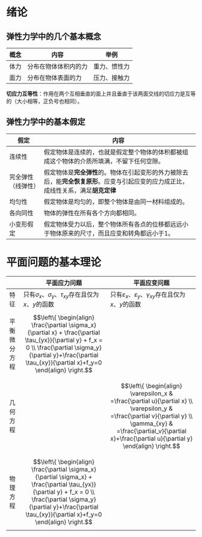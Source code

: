 # 绪论

## 弹性力学中的几个基本概念

| 概念  | 内容         | 举例     |
| --- | ---------- | ------ |
| 体力  | 分布在物体体积内的力 | 重力、惯性力 |
| 面力  | 分布在物体表面的力  | 压力、接触力 |

**切应力互等性**：作用在两个互相垂直的面上并且垂直于该两面交线的切应力是互等的（大小相等，正负号也相同）。

## 弹性力学中的基本假定


| 假定        | 内容                                                                       |
| --------- | ------------------------------------------------------------------------ |
| 连续性       | 假定物体是连续的，也就是假定整个物体的体积都被组成这个物体的介质所填满，不留下任何空隙。                             |
| 完全弹性（线弹性） | 假定物体是**完全弹性**的。物体在引起变形的外力被除去后，能**完全恢复原形**。应变与引起应变的应力成正比，成线性关系，满足**胡克定律** |
| 均匀性       | 假定物体是均匀的，即整个物体是由同一材料组成的。                                                 |
| 各向同性      | 物体的弹性在所有各个方向都相同。                                                         |
| 小变形假定     | 假定物体受力以后，整个物体所有各点的位移都远远小于物体原来的尺寸，而且应变和转角都远小于1。                           |

# 平面问题的基本理论

|        | 平面应力问题                                                                                                                                                                                                                          | 平面应变问题                                                                                                                                                                                                                       |
| ------ | ------------------------------------------------------------------------------------------------------------------------------------------------------------------------------------------------------------------------------- | ---------------------------------------------------------------------------------------------------------------------------------------------------------------------------------------------------------------------------- |
| 特征     | 只有$\sigma_x$、$\sigma_y$、$\tau_{xy}$存在且仅为$x$、$y$的函数                                                                                                                                                                              | 只有$\varepsilon_x$、$\varepsilon_y$、$\gamma_{xy}$存在且仅为$x$、$y$的函数                                                                                                                                                               |
| 平衡微分方程 | $$\left\{ \begin{align} \frac{\partial \sigma_x}{\partial x} + \frac{\partial \tau_{yx}}{\partial y} + f_x = 0 \\ \frac{\partial \sigma_y}{\partial y}+\frac{\partial \tau_{xy}}{\partial x}+f_y=0 \end{align} \right.$$        |                                                                                                                                                                                                                              |
| 几何方程   |                                                                                                                                                                                                                                 | $$\left\{ \begin{align} \varepsilon_x & =\frac{\partial u}{\partial x} \\ \varepsilon_y & =\frac{\partial v}{\partial y} \\ \gamma_{xy} & =\frac{\partial_v}{\partial x}+\frac{\partial u}{\partial y} \end{align} \right.$$ |
| 物理方程   | $$\left\{ \begin{align} \frac{\partial \sigma_x}{\partial \sigma_x} + \frac{\partial \tau_{yx}}{\partial y} + f_x = 0 \\ \frac{\partial \sigma_y}{\partial y}+\frac{\partial \tau_{xy}}{\partial x}+f_y=0 \end{align} \right.$$ |                                                                                                                                                                                                                              |
